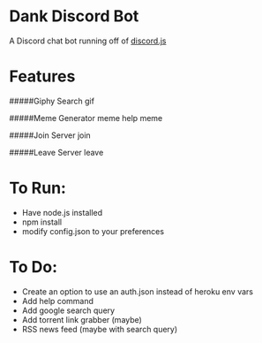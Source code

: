 # Dank Discord Bot
A Discord chat bot running off of <a href="https://github.com/hydrabolt/discord.js/">discord.js</a>
# Features
#####Giphy Search
	<name-of-bot> gif <gif-query>

#####Meme Generator
	<name-of-bot> meme help
	<name-of-bot> meme <meme-id> <top-text> <bottom-text>
	
#####Join Server
	<name-of-bot> join <server-invite-link>
	
#####Leave Server
	<name-of-bot> leave

# To Run:

- Have node.js installed
- npm install
- modify config.json to your preferences

# To Do:

- Create an option to use an auth.json instead of heroku env vars
- Add help command
- Add google search query
- Add torrent link grabber (maybe)
- RSS news feed (maybe with search query)
